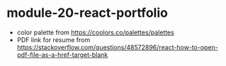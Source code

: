 # module-20-react-portfolio

- color palette from https://coolors.co/palettes/palettes
- PDF link for resume from https://stackoverflow.com/questions/48572896/react-how-to-open-pdf-file-as-a-href-target-blank
